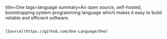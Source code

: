 title=One
tags=language
summary=An open source, self-hosted, bootstrapping system programming language which makes it easy to build reliable and efficient software.
~~~~~~

[Source](https://github.com/One-Language/One)

